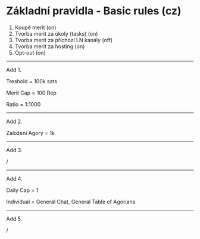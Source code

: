 # Základní pravidla - Basic rules (cz)

1. Koupě merit (on)
2. Tvorba merit za úkoly (tasks) (on)
3. Tvorba merit za příchozí LN kanály (off)
4. Tvorba merit za hosting (on)
5. Opt-out (on) 

---

Add 1.

Treshold = 100k sats

Merit Cap = 100 Rep

Ratio = 1:1000

---

Add 2.

Založení Agory = 1k

---

Add 3.

/

---

Add 4.

Daily Cap = 1

Individual = General Chat, General Table of Agorians 

---

Add 5.

/
